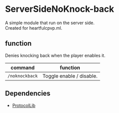 # ServerSideNoKnock-back
A simple module that run on the server side.\
Created for heartfulcpvp.ml.

## function
Denies knocking back when the player enables it.


| command        | function |
|----------------| --- |
| `/noknockback` | Toggle enable / disable. |

<!--
## Modules
### AutoCrystal
Automatically bursts when you place crystals.
| commands | function |
| --- | --- |
| `/autocrystal` | Toggle enable / disable. |
| `/autocrystal damage <number>` | Executed if the damage caused by the bursting of the crystal is less than or equal to this number. |
  
### NoKnockback
Deactivates knockback.
| commands | function |
| --- | --- |
| `/noknockback` | Toggle enable / disable. |
-->
## Dependencies
- [ProtocolLib](https://github.com/dmulloy2/ProtocolLib)
  

